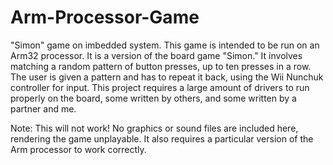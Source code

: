 # Arm-Processor-Game
"Simon" game on imbedded system.
This game is intended to be run on an Arm32 processor. It is a version of the board game "Simon." It involves matching a random pattern
of button presses, up to ten presses in a row. The user is given a pattern and has to repeat it back, using the Wii Nunchuk controller
for input. This project requires a large amount of drivers to run properly on the board, some written by others, and some written by a
partner and me.

Note: This will not work! No graphics or sound files are included here, rendering the game unplayable. It also requires a particular
version of the Arm processor to work correctly.
